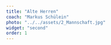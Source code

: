 ```yaml
---
title: "Alte Herren"
coach: "Markus Schülein"
photo: "../../assets/2_Mannschaft.jpg"
widget: "second"
order: 1
---
```

